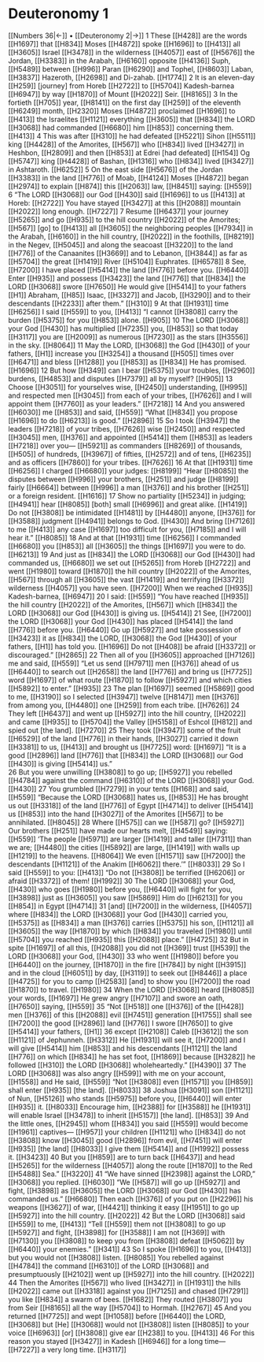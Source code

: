 # Deuteronomy 1
[[Numbers 36|←]] • [[Deuteronomy 2|→]]
1 These [[H428]] are the words [[H1697]] that [[H834]] Moses [[H4872]] spoke [[H1696]] to [[H413]] all [[H3605]] Israel [[H3478]] in the wilderness [[H4057]] east of [[H5676]] the Jordan, [[H3383]] in the Arabah, [[H6160]] opposite [[H4136]] Suph, [[H5489]] between [[H996]] Paran [[H6290]] and Tophel, [[H8603]] Laban, [[H3837]] Hazeroth, [[H2698]] and Di-zahab. [[H1774]] 
2 It is an eleven-day [[H259]] [journey] from Horeb [[H2722]] to [[H5704]] Kadesh-barnea [[H6947]] by way [[H1870]] of Mount [[H2022]] Seir. [[H8165]] 
3 In the fortieth [[H705]] year, [[H8141]] on the first day [[H259]] of the eleventh [[H6249]] month, [[H2320]] Moses [[H4872]] proclaimed [[H1696]] to [[H413]] the Israelites [[H1121]] everything [[H3605]] that [[H834]] the LORD [[H3068]] had commanded [[H6680]] him [[H853]] concerning them. [[H413]] 
4 This was after [[H310]] he had defeated [[H5221]] Sihon [[H5511]] king [[H4428]] of the Amorites, [[H567]] who [[H834]] lived [[H3427]] in Heshbon, [[H2809]] and then [[H853]] at Edrei [had defeated] [[H154]] Og [[H5747]] king [[H4428]] of Bashan, [[H1316]] who [[H834]] lived [[H3427]] in Ashtaroth. [[H6252]] 
5 On the east side [[H5676]] of the Jordan [[H3383]] in the land [[H776]] of Moab, [[H4124]] Moses [[H4872]] began [[H2974]] to explain [[H874]] this [[H2063]] law, [[H8451]] saying: [[H559]] 
6 “The LORD [[H3068]] our God [[H430]] said [[H1696]] to us [[H413]] at Horeb: [[H2722]] You have stayed [[H3427]] at this [[H2088]] mountain [[H2022]] long enough. [[H7227]] 
7 Resume [[H6437]] your journey [[H5265]] and go [[H935]] to the hill country [[H2022]] of the Amorites; [[H567]] [go] to [[H413]] all [[H3605]] the neighboring peoples [[H7934]] in the Arabah, [[H6160]] in the hill country, [[H2022]] in the foothills, [[H8219]] in the Negev, [[H5045]] and along the seacoast [[H3220]] to the land [[H776]] of the Canaanites [[H3669]] and to Lebanon, [[H3844]] as far as [[H5704]] the great [[H1419]] River [[H5104]] Euphrates. [[H6578]] 
8 See, [[H7200]] I have placed [[H5414]] the land [[H776]] before you. [[H6440]] Enter [[H935]] and possess [[H3423]] the land [[H776]] that [[H834]] the LORD [[H3068]] swore [[H7650]] He would give [[H5414]] to your fathers [[H1]] Abraham, [[H85]] Isaac, [[H3327]] and Jacob, [[H3290]] and to their descendants [[H2233]] after them.” [[H310]] 
9 At that [[H1931]] time [[H6256]] I said [[H559]] to you, [[H413]] “I cannot [[H3808]] carry the burden [[H5375]] for you [[H853]] alone. [[H905]] 
10 The LORD [[H3068]] your God [[H430]] has multiplied [[H7235]] you, [[H853]] so that today [[H3117]] you are [[H2009]] as numerous [[H7230]] as the stars [[H3556]] in the sky. [[H8064]] 
11 May the LORD, [[H3068]] the God [[H430]] of your fathers, [[H1]] increase you [[H3254]] a thousand [[H505]] times over [[H6471]] and bless [[H1288]] you [[H853]] as [[H834]] He has promised. [[H1696]] 
12 But how [[H349]] can I bear [[H5375]] your troubles, [[H2960]] burdens, [[H4853]] and disputes [[H7379]] all by myself? [[H905]] 
13 Choose [[H3051]] for yourselves wise, [[H2450]] understanding, [[H995]] and respected men [[H3045]] from each of your tribes, [[H7626]] and I will appoint them [[H7760]] as your leaders.” [[H7218]] 
14 And you answered [[H6030]] me [[H853]] and said, [[H559]] “What [[H834]] you propose [[H1696]] to do [[H6213]] is good.” [[H2896]] 
15 So I took [[H3947]] the leaders [[H7218]] of your tribes, [[H7626]] wise [[H2450]] and respected [[H3045]] men, [[H376]] and appointed [[H5414]] them [[H853]] as leaders [[H7218]] over you— [[H5921]] as commanders [[H8269]] of thousands, [[H505]] of hundreds, [[H3967]] of fifties, [[H2572]] and of tens, [[H6235]] and as officers [[H7860]] for your tribes. [[H7626]] 
16 At that [[H1931]] time [[H6256]] I charged [[H6680]] your judges: [[H8199]] “Hear [[H8085]] the disputes between [[H996]] your brothers, [[H251]] and judge [[H8199]] fairly [[H6664]] between [[H996]] a man [[H376]] and his brother [[H251]] or a foreign resident. [[H1616]] 
17 Show no partiality [[H5234]] in judging; [[H4941]] hear [[H8085]] [both] small [[H6996]] and great alike. [[H1419]] Do not [[H3808]] be intimidated [[H1481]] by [[H4480]] anyone, [[H376]] for [[H3588]] judgment [[H4941]] belongs to God. [[H430]] And bring [[H7126]] to me [[H413]] any case [[H1697]] too difficult for you, [[H7185]] and I will hear it.” [[H8085]] 
18 And at that [[H1931]] time [[H6256]] I commanded [[H6680]] you [[H853]] all [[H3605]] the things [[H1697]] you were to do. [[H6213]] 
19 And just as [[H834]] the LORD [[H3068]] our God [[H430]] had commanded us, [[H6680]] we set out [[H5265]] from Horeb [[H2722]] and went [[H1980]] toward [[H1870]] the hill country [[H2022]] of the Amorites, [[H567]] through all [[H3605]] the vast [[H1419]] and terrifying [[H3372]] wilderness [[H4057]] you have seen. [[H7200]] When we reached [[H935]] Kadesh-barnea, [[H6947]] 
20 I said: [[H559]] “You have reached [[H935]] the hill country [[H2022]] of the Amorites, [[H567]] which [[H834]] the LORD [[H3068]] our God [[H430]] is giving us. [[H5414]] 
21 See, [[H7200]] the LORD [[H3068]] your God [[H430]] has placed [[H5414]] the land [[H776]] before you. [[H6440]] Go up [[H5927]] and take possession of [[H3423]] it as [[H834]] the LORD, [[H3068]] the God [[H430]] of your fathers, [[H1]] has told you. [[H1696]] Do not [[H408]] be afraid [[H3372]] or discouraged.” [[H2865]] 
22 Then all of you [[H3605]] approached [[H7126]] me and said, [[H559]] “Let us send [[H7971]] men [[H376]] ahead of us [[H6440]] to search out [[H2658]] the land [[H776]] and bring us [[H7725]] word [[H1697]] of what route [[H1870]] to follow [[H5927]] and which cities [[H5892]] to enter.” [[H935]] 
23 The plan [[H1697]] seemed [[H5869]] good to me, [[H3190]] so I selected [[H3947]] twelve [[H8147]] men [[H376]] from among you, [[H4480]] one [[H259]] from each tribe. [[H7626]] 
24 They left [[H6437]] and went up [[H5927]] into the hill country, [[H2022]] and came [[H935]] to [[H5704]] the Valley [[H5158]] of Eshcol [[H812]] and spied out [the land]. [[H7270]] 
25 They took [[H3947]] some of the fruit [[H6529]] of the land [[H776]] in their hands, [[H3027]] carried it down [[H3381]] to us, [[H413]] and brought us [[H7725]] word: [[H1697]] “It is a good [[H2896]] land [[H776]] that [[H834]] the LORD [[H3068]] our God [[H430]] is giving [[H5414]] us.”  
26 But you were unwilling [[H3808]] to go up; [[H5927]] you rebelled [[H4784]] against the command [[H6310]] of the LORD [[H3068]] your God. [[H430]] 
27 You grumbled [[H7279]] in your tents [[H168]] and said, [[H559]] “Because the LORD [[H3068]] hates us, [[H853]] He has brought us out [[H3318]] of the land [[H776]] of Egypt [[H4714]] to deliver [[H5414]] us [[H853]] into the hand [[H3027]] of the Amorites [[H567]] to be annihilated. [[H8045]] 
28 Where [[H575]] can we [[H587]] go? [[H5927]] Our brothers [[H251]] have made our hearts melt, [[H4549]] saying: [[H559]] ‘The people [[H5971]] are larger [[H1419]] and taller [[H7311]] than we are; [[H4480]] the cities [[H5892]] are large, [[H1419]] with walls up [[H1219]] to the heavens. [[H8064]] We even [[H1571]] saw [[H7200]] the descendants [[H1121]] of the Anakim [[H6062]] there.’” [[H8033]] 
29 So I said [[H559]] to you: [[H413]] “Do not [[H3808]] be terrified [[H6206]] or afraid [[H3372]] of them! [[H1992]] 
30 The LORD [[H3068]] your God, [[H430]] who goes [[H1980]] before you, [[H6440]] will fight for you, [[H3898]] just as [[H3605]] you saw [[H5869]] Him do [[H6213]] for you [[H854]] in Egypt [[H4714]] 
31 [and] [[H7200]] in the wilderness, [[H4057]] where [[H834]] the LORD [[H3068]] your God [[H430]] carried you, [[H5375]] as [[H834]] a man [[H376]] carries [[H5375]] his son, [[H1121]] all [[H3605]] the way [[H1870]] by which [[H834]] you traveled [[H1980]] until [[H5704]] you reached [[H935]] this [[H2088]] place.” [[H4725]] 
32 But in spite [[H1697]] of all this, [[H2088]] you did not [[H369]] trust [[H539]] the LORD [[H3068]] your God, [[H430]] 
33 who went [[H1980]] before you [[H6440]] on the journey, [[H1870]] in the fire [[H784]] by night [[H3915]] and in the cloud [[H6051]] by day, [[H3119]] to seek out [[H8446]] a place [[H4725]] for you to camp [[H2583]] [and] to show you [[H7200]] the road [[H1870]] to travel. [[H1980]] 
34 When the LORD [[H3068]] heard [[H8085]] your words, [[H1697]] He grew angry [[H7107]] and swore an oath, [[H7650]] saying, [[H559]] 
35 “Not [[H518]] one [[H376]] of the [[H428]] men [[H376]] of this [[H2088]] evil [[H7451]] generation [[H1755]] shall see [[H7200]] the good [[H2896]] land [[H776]] I swore [[H7650]] to give [[H5414]] your fathers, [[H1]] 
36 except [[H2108]] Caleb [[H3612]] the son [[H1121]] of Jephunneh. [[H3312]] He [[H1931]] will see it, [[H7200]] and I will give [[H5414]] him [[H853]] and his descendants [[H1121]] the land [[H776]] on which [[H834]] he has set foot, [[H1869]] because [[H3282]] he followed [[H310]] the LORD [[H3068]] wholeheartedly.” [[H4390]] 
37 The LORD [[H3068]] was also angry [[H599]] with me  on your account, [[H1558]] and He said, [[H559]] “Not [[H3808]] even [[H1571]] you [[H859]] shall enter [[H935]] [the land]. [[H8033]] 
38 Joshua [[H3091]] son [[H1121]] of Nun, [[H5126]] who stands [[H5975]] before you, [[H6440]] will enter [[H935]] it. [[H8033]] Encourage him, [[H2388]] for [[H3588]] he [[H1931]] will enable Israel [[H3478]] to inherit [[H5157]] [the land]. [[H853]] 
39 And the little ones, [[H2945]] whom [[H834]] you said [[H559]] would become [[H1961]] captives— [[H957]] your children [[H1121]] who [[H834]] do not [[H3808]] know [[H3045]] good [[H2896]] from evil, [[H7451]] will enter [[H935]] [the land] [[H8033]] I give them [[H5414]] and [[H1992]] possess it. [[H3423]] 
40 But you [[H859]] are to turn back [[H6437]] and head [[H5265]] for the wilderness [[H4057]] along the route [[H1870]] to the Red [[H5488]] Sea.” [[H3220]] 
41 “We have sinned [[H2398]] against the LORD,” [[H3068]] you replied. [[H6030]] “We [[H587]] will go up [[H5927]] and fight, [[H3898]] as [[H3605]] the LORD [[H3068]] our God [[H430]] has commanded us.” [[H6680]] Then each [[H376]] of you put on [[H2296]] his weapons [[H3627]] of war, [[H4421]] thinking it easy [[H1951]] to go up [[H5927]] into the hill country. [[H2022]] 
42 But the LORD [[H3068]] said [[H559]] to me, [[H413]] “Tell [[H559]] them  not [[H3808]] to go up [[H5927]] and fight, [[H3898]] for [[H3588]] I am not [[H369]] with [[H7130]] you [[H3808]] to keep you from [[H3808]] defeat [[H5062]] by [[H6440]] your enemies.” [[H341]] 
43 So I spoke [[H1696]] to you, [[H413]] but you would not [[H3808]] listen. [[H8085]] You rebelled against [[H4784]] the command [[H6310]] of the LORD [[H3068]] and presumptuously [[H2102]] went up [[H5927]] into the hill country. [[H2022]] 
44 Then the Amorites [[H567]] who lived [[H3427]] in [[H1931]] the hills [[H2022]] came out [[H3318]] against you [[H7125]] and chased [[H7291]] you like [[H834]] a swarm of bees. [[H1682]] They routed [[H3807]] you from Seir [[H8165]] all the way [[H5704]] to Hormah. [[H2767]] 
45 And you returned [[H7725]] and wept [[H1058]] before [[H6440]] the LORD, [[H3068]] but [He] [[H3068]] would not [[H3808]] listen [[H8085]] to your voice [[H6963]] [or] [[H3808]] give ear [[H238]] to you. [[H413]] 
46 For this reason you stayed [[H3427]] in Kadesh [[H6946]] for a long time— [[H7227]] a very long time. [[H3117]] 
